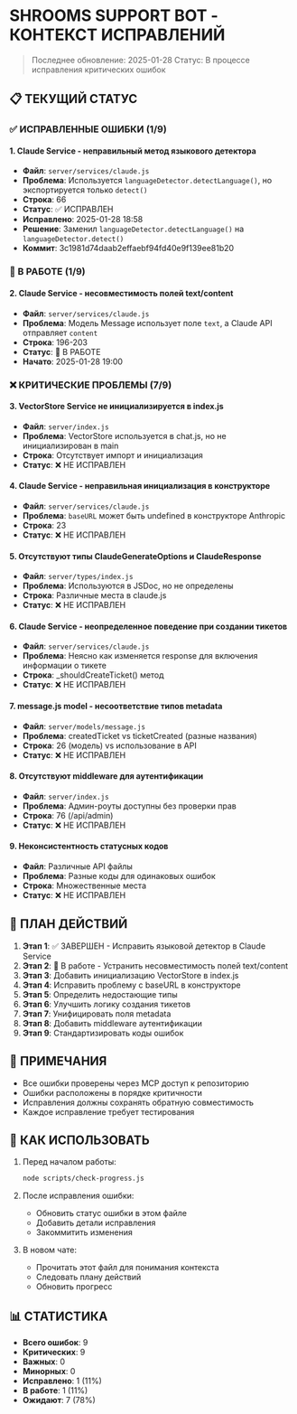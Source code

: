 # SHROOMS SUPPORT BOT - КОНТЕКСТ ИСПРАВЛЕНИЙ

> Последнее обновление: 2025-01-28
> Статус: В процессе исправления критических ошибок

## 📋 ТЕКУЩИЙ СТАТУС

### ✅ ИСПРАВЛЕННЫЕ ОШИБКИ (1/9)

#### 1. Claude Service - неправильный метод языкового детектора
- **Файл**: `server/services/claude.js`
- **Проблема**: Используется `languageDetector.detectLanguage()`, но экспортируется только `detect()`
- **Строка**: 66
- **Статус**: ✅ ИСПРАВЛЕН
- **Исправлено**: 2025-01-28 18:58
- **Решение**: Заменил `languageDetector.detectLanguage()` на `languageDetector.detect()`
- **Коммит**: 3c1981d74daab2effaebf94fd40e9f139ee81b20

### 🔄 В РАБОТЕ (1/9)

#### 2. Claude Service - несовместимость полей text/content
- **Файл**: `server/services/claude.js`
- **Проблема**: Модель Message использует поле `text`, а Claude API отправляет `content`
- **Строка**: 196-203
- **Статус**: 🔄 В РАБОТЕ
- **Начато**: 2025-01-28 19:00

### ❌ КРИТИЧЕСКИЕ ПРОБЛЕМЫ (7/9)

#### 3. VectorStore Service не инициализируется в index.js
- **Файл**: `server/index.js`
- **Проблема**: VectorStore используется в chat.js, но не инициализирован в main
- **Строка**: Отсутствует импорт и инициализация
- **Статус**: ❌ НЕ ИСПРАВЛЕН

#### 4. Claude Service - неправильная инициализация в конструкторе
- **Файл**: `server/services/claude.js`
- **Проблема**: `baseURL` может быть undefined в конструкторе Anthropic
- **Строка**: 23
- **Статус**: ❌ НЕ ИСПРАВЛЕН

#### 5. Отсутствуют типы ClaudeGenerateOptions и ClaudeResponse
- **Файл**: `server/types/index.js`
- **Проблема**: Используются в JSDoc, но не определены
- **Строка**: Различные места в claude.js
- **Статус**: ❌ НЕ ИСПРАВЛЕН

#### 6. Claude Service - неопределенное поведение при создании тикетов
- **Файл**: `server/services/claude.js`
- **Проблема**: Неясно как изменяется response для включения информации о тикете
- **Строка**: _shouldCreateTicket() метод
- **Статус**: ❌ НЕ ИСПРАВЛЕН

#### 7. message.js model - несоответствие типов metadata
- **Файл**: `server/models/message.js`
- **Проблема**: createdTicket vs ticketCreated (разные названия)
- **Строка**: 26 (модель) vs использование в API
- **Статус**: ❌ НЕ ИСПРАВЛЕН

#### 8. Отсутствуют middleware для аутентификации
- **Файл**: `server/index.js`
- **Проблема**: Админ-роуты доступны без проверки прав
- **Строка**: 76 (/api/admin)
- **Статус**: ❌ НЕ ИСПРАВЛЕН

#### 9. Неконсистентность статусных кодов
- **Файл**: Различные API файлы
- **Проблема**: Разные коды для одинаковых ошибок
- **Строка**: Множественные места
- **Статус**: ❌ НЕ ИСПРАВЛЕН

## 🎯 ПЛАН ДЕЙСТВИЙ

1. **Этап 1**: ✅ ЗАВЕРШЕН - Исправить языковой детектор в Claude Service
2. **Этап 2**: 🔄 В работе - Устранить несовместимость полей text/content
3. **Этап 3**: Добавить инициализацию VectorStore в index.js
4. **Этап 4**: Исправить проблему с baseURL в конструкторе
5. **Этап 5**: Определить недостающие типы
6. **Этап 6**: Улучшить логику создания тикетов
7. **Этап 7**: Унифицировать поля metadata
8. **Этап 8**: Добавить middleware аутентификации
9. **Этап 9**: Стандартизировать коды ошибок

## 📝 ПРИМЕЧАНИЯ

- Все ошибки проверены через MCP доступ к репозиторию
- Ошибки расположены в порядке критичности
- Исправления должны сохранять обратную совместимость
- Каждое исправление требует тестирования

## 🔄 КАК ИСПОЛЬЗОВАТЬ

1. Перед началом работы:
   ```bash
   node scripts/check-progress.js
   ```

2. После исправления ошибки:
   - Обновить статус ошибки в этом файле
   - Добавить детали исправления
   - Закоммитить изменения

3. В новом чате:
   - Прочитать этот файл для понимания контекста
   - Следовать плану действий
   - Обновить прогресс

## 📊 СТАТИСТИКА

- **Всего ошибок**: 9
- **Критических**: 9  
- **Важных**: 0
- **Минорных**: 0
- **Исправлено**: 1 (11%)
- **В работе**: 1 (11%)
- **Ожидают**: 7 (78%)
